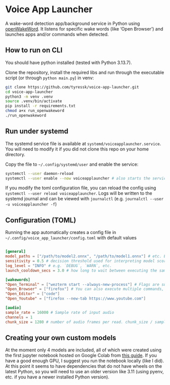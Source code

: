 # Voice App Launcher

A wake-word detection app/background service in Python using [openWakeWord](https://github.com/dscripka/openWakeWord/). It listens for specific wake words (like ‘Open Browser’) and launches apps and/or commands when detected.


## How to run on CLI

You should have python installed (tested with Python 3.13.7).

Clone the repository, install the required libs and run through the executable script (or through `python main.py`) in venv:

```bash
git clone https://github.com/tyressk/voice-app-launcher.git
cd voice-app-launcher
python3 -m venv .venv
source .venv/bin/activate
pip install -r requirements.txt
chmod a+x run_openwakeword
./run_openwakeword
```


## Run under systemd

The systemd service file is available at `systemd/voiceapplauncher.service`. You will need to modify it if you did not clone this repo on your home directory.

Copy the file to `~/.config/systemd/user` and enable the service:

```bash
systemctl --user daemon-reload
systemctl --user enable --now voiceapplauncher # also starts the service
```

If you modify the toml configuration file, you can reload the config using `systemctl --user reload voiceapplauncher`. Logs will be written to the systemd journal and can be viewed with `journalctl` (e.g. `journalctl --user -u voiceapplauncher -f`)


## Configuration (TOML)

Running the app automatically creates a config file in `~/.config/voice_app_launcher/config.toml` with default values

```toml

[general]
model_paths = ["/path/to/model2.onnx", "/path/to/model1.onnx"] # etc. Expanded file paths to each model
sensitivity = 0.5 # decision threshold used for interpreting model scores
log_level = "INFO" # e.g. `DEBUG`, `WARN`, etc.
launch_cooldown_secs = 3.0 # how long to wait between executing the same command

[wakewords]
"Open_Terminal" = ["wezterm start --always-new-process"] # Flags are supported
"Open_Browser" = ["firefox"] # You can also execute multiple commands, e.g. `"Open_Browser" =  ["firefox","chrome"]`
"Open_Editor" = ["code"]
"Open_Youtube" = ["firefox --new-tab https://www.youtube.com"]

[audio]
sample_rate = 16000 # Sample rate of input audio
channels = 1 
chunk_size = 1280 # number of audio frames per read. chunk_size / sample_rate determines seconds per read

```

## Creating your own custom models

At the moment only 4 models are included, all of which were created using the first jupyter notebook hosted on Google Colab from [this guide](https://github.com/dscripka/openWakeWord/?tab=readme-ov-file#training-new-models). If you have a good enough GPU, I suggest you run the notebook locally (like I did). At this point it seems to have dependencies that do not have wheels on the latest Python, so you will need to use an older version like 3.11 (using pyenv, etc. if you have a newer installed Python version). 
